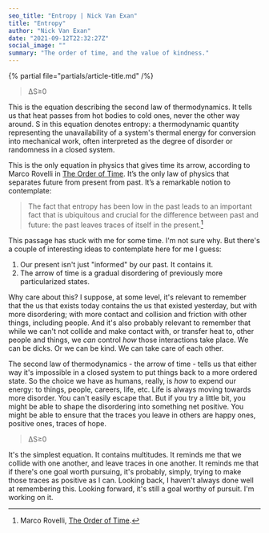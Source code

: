 ```yaml
---
seo_title: "Entropy | Nick Van Exan"
title: "Entropy"
author: "Nick Van Exan"
date: "2021-09-12T22:32:27Z"
social_image: ""
summary: "The order of time, and the value of kindness."
---
```


{% partial file="partials/article-title.md" /%}

> ΔS≥0

This is the equation describing the second law of thermodynamics. It tells us that heat passes from hot bodies to cold ones, never the other way around. S in this equation denotes entropy: a thermodynamic quantity representing the unavailability of a system's thermal energy for conversion into mechanical work, often interpreted as the degree of disorder or randomness in a closed system.

This is the only equation in physics that gives time its arrow, according to Marco Rovelli in [The Order of Time](https://www.penguinrandomhouse.com/books/551483/the-order-of-time-by-carlo-rovelli/). It’s the only law of physics that separates future from present from past. It’s a remarkable notion to contemplate:

> The fact that entropy has been low in the past leads to an important fact that is ubiquitous and crucial for the difference between past and future: the past leaves traces of itself in the present.[^1]

This passage has stuck with me for some time. I'm not sure why. But there's a couple of interesting ideas to contemplate here for me I guess:

1. Our present isn't just "informed" by our past. It contains it.
2. The arrow of time is a gradual disordering of previously more particularized states.

Why care about this? I suppose, at some level, it's relevant to remember that the us that exists today contains the us that existed yesterday, but with more disordering; with more contact and collision and friction with other things, including people. And it's also probably relevant to remember that while we can't not collide and make contact with, or transfer heat to, other people and things, we _can_ control _how_ those interactions take place. We can be dicks. Or we can be kind. We can take care of each other.

The second law of thermodynamics - the arrow of time - tells us that either way it's impossible in a closed system to put things back to a more ordered state. So the choice we have as humans, really, is _how_ to expend our energy: to things, people, careers, life, etc. Life is always moving towards more disorder. You can't easily escape that. But if you try a little bit, you might be able to shape the disordering into something net positive. You might be able to ensure that the traces you leave in others are happy ones, positive ones, traces of hope.

> ΔS≥0

It's the simplest equation. It contains multitudes. It reminds me that we collide with one another, and leave traces in one another. It reminds me that if there's one goal worth pursuing, it's probably, simply, trying to make those traces as positive as I can. Looking back, I haven't always done well at remembering this. Looking forward, it's still a goal worthy of pursuit. I'm working on it.

[^1]: Marco Rovelli, [The Order of Time](https://www.penguinrandomhouse.com/books/551483/the-order-of-time-by-carlo-rovelli/).
